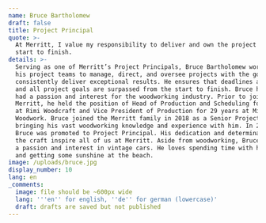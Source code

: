 ```yaml
---
name: Bruce Bartholomew
draft: false
title: Project Principal
quote: >-
  At Merritt, I value my responsibility to deliver and own the project from
  start to finish.
details: >-
  Serving as one of Merritt’s Project Principals, Bruce Bartholomew works with
  his project teams to manage, direct, and oversee projects with the goal to
  consistently deliver exceptional results. He ensures that deadlines are met,
  and all project goals are surpassed from the start to finish. Bruce has always
  had a passion and interest for the woodworking industry. Prior to joining
  Merritt, he held the position of Head of Production and Scheduling for 8 years
  at Rimi Woodcraft and Vice President of Production for 29 years at Mielach
  Woodwork. Bruce joined the Merritt family in 2018 as a Senior Project Manager,
  bringing his vast woodworking knowledge and experience with him. In 2022,
  Bruce was promoted to Project Principal. His dedication and determination to
  the craft inspire all of us at Merritt. Aside from woodworking, Bruce also has
  a passion and interest in vintage cars. He loves spending time with his family
  and getting some sunshine at the beach.
image: /uploads/bruce.jpg
display_number: 10
lang: en
_comments:
  image: file should be ~600px wide
  lang: '''en'' for english, ''de'' for german (lowercase)'
  draft: drafts are saved but not published
---
```

